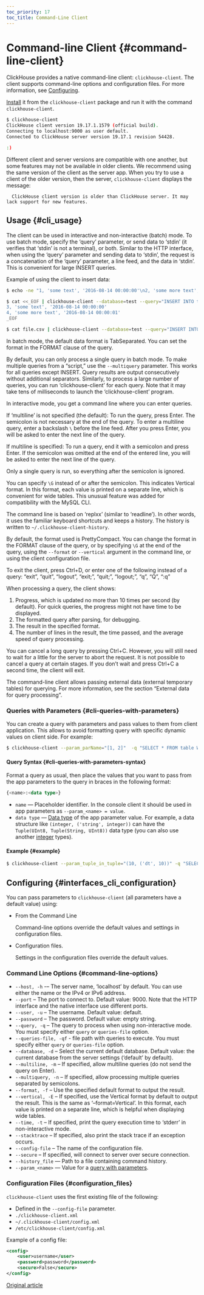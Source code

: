```yaml
---
toc_priority: 17
toc_title: Command-Line Client
---
```


# Command-line Client {#command-line-client}

ClickHouse provides a native command-line client: `clickhouse-client`. The client supports command-line options and configuration files. For more information, see [Configuring](#interfaces_cli_configuration).

[Install](../getting-started/index.md) it from the `clickhouse-client` package and run it with the command `clickhouse-client`.

``` bash
$ clickhouse-client
ClickHouse client version 19.17.1.1579 (official build).
Connecting to localhost:9000 as user default.
Connected to ClickHouse server version 19.17.1 revision 54428.

:)
```

Different client and server versions are compatible with one another, but some features may not be available in older clients. We recommend using the same version of the client as the server app. When you try to use a client of the older version, then the server, `clickhouse-client` displays the message:

      ClickHouse client version is older than ClickHouse server. It may lack support for new features.

## Usage {#cli_usage}

The client can be used in interactive and non-interactive (batch) mode. To use batch mode, specify the ‘query’ parameter, or send data to ‘stdin’ (it verifies that ‘stdin’ is not a terminal), or both. Similar to the HTTP interface, when using the ‘query’ parameter and sending data to ‘stdin’, the request is a concatenation of the ‘query’ parameter, a line feed, and the data in ‘stdin’. This is convenient for large INSERT queries.

Example of using the client to insert data:

``` bash
$ echo -ne "1, 'some text', '2016-08-14 00:00:00'\n2, 'some more text', '2016-08-14 00:00:01'" | clickhouse-client --database=test --query="INSERT INTO test FORMAT CSV";

$ cat <<_EOF | clickhouse-client --database=test --query="INSERT INTO test FORMAT CSV";
3, 'some text', '2016-08-14 00:00:00'
4, 'some more text', '2016-08-14 00:00:01'
_EOF

$ cat file.csv | clickhouse-client --database=test --query="INSERT INTO test FORMAT CSV";
```

In batch mode, the default data format is TabSeparated. You can set the format in the FORMAT clause of the query.

By default, you can only process a single query in batch mode. To make multiple queries from a “script,” use the `--multiquery` parameter. This works for all queries except INSERT. Query results are output consecutively without additional separators. Similarly, to process a large number of queries, you can run ‘clickhouse-client’ for each query. Note that it may take tens of milliseconds to launch the ‘clickhouse-client’ program.

In interactive mode, you get a command line where you can enter queries.

If ‘multiline’ is not specified (the default): To run the query, press Enter. The semicolon is not necessary at the end of the query. To enter a multiline query, enter a backslash `\` before the line feed. After you press Enter, you will be asked to enter the next line of the query.

If multiline is specified: To run a query, end it with a semicolon and press Enter. If the semicolon was omitted at the end of the entered line, you will be asked to enter the next line of the query.

Only a single query is run, so everything after the semicolon is ignored.

You can specify `\G` instead of or after the semicolon. This indicates Vertical format. In this format, each value is printed on a separate line, which is convenient for wide tables. This unusual feature was added for compatibility with the MySQL CLI.

The command line is based on ‘replxx’ (similar to ‘readline’). In other words, it uses the familiar keyboard shortcuts and keeps a history. The history is written to `~/.clickhouse-client-history`.

By default, the format used is PrettyCompact. You can change the format in the FORMAT clause of the query, or by specifying `\G` at the end of the query, using the `--format` or `--vertical` argument in the command line, or using the client configuration file.

To exit the client, press Ctrl+D, or enter one of the following instead of a query: “exit”, “quit”, “logout”, “exit;”, “quit;”, “logout;”, “q”, “Q”, “:q”

When processing a query, the client shows:

1.  Progress, which is updated no more than 10 times per second (by default). For quick queries, the progress might not have time to be displayed.
2.  The formatted query after parsing, for debugging.
3.  The result in the specified format.
4.  The number of lines in the result, the time passed, and the average speed of query processing.

You can cancel a long query by pressing Ctrl+C. However, you will still need to wait for a little for the server to abort the request. It is not possible to cancel a query at certain stages. If you don’t wait and press Ctrl+C a second time, the client will exit.

The command-line client allows passing external data (external temporary tables) for querying. For more information, see the section “External data for query processing”.

### Queries with Parameters {#cli-queries-with-parameters}

You can create a query with parameters and pass values to them from client application. This allows to avoid formatting query with specific dynamic values on client side. For example:

``` bash
$ clickhouse-client --param_parName="[1, 2]"  -q "SELECT * FROM table WHERE a = {parName:Array(UInt16)}"
```

#### Query Syntax {#cli-queries-with-parameters-syntax}

Format a query as usual, then place the values that you want to pass from the app parameters to the query in braces in the following format:

``` sql
{<name>:<data type>}
```

-   `name` — Placeholder identifier. In the console client it should be used in app parameters as `--param_<name> = value`.
-   `data type` — [Data type](../sql-reference/data-types/index.md) of the app parameter value. For example, a data structure like `(integer, ('string', integer))` can have the `Tuple(UInt8, Tuple(String, UInt8))` data type (you can also use another [integer](../sql-reference/data-types/int-uint.md) types).

#### Example {#example}

``` bash
$ clickhouse-client --param_tuple_in_tuple="(10, ('dt', 10))" -q "SELECT * FROM table WHERE val = {tuple_in_tuple:Tuple(UInt8, Tuple(String, UInt8))}"
```

## Configuring {#interfaces_cli_configuration}

You can pass parameters to `clickhouse-client` (all parameters have a default value) using:

-   From the Command Line

    Command-line options override the default values and settings in configuration files.

-   Configuration files.

    Settings in the configuration files override the default values.

### Command Line Options {#command-line-options}

-   `--host, -h` -– The server name, ‘localhost’ by default. You can use either the name or the IPv4 or IPv6 address.
-   `--port` – The port to connect to. Default value: 9000. Note that the HTTP interface and the native interface use different ports.
-   `--user, -u` – The username. Default value: default.
-   `--password` – The password. Default value: empty string.
-   `--query, -q` – The query to process when using non-interactive mode. You must specify either `query` or `queries-file` option.
-   `--queries-file, -qf` - file path with queries to execute. You must specify either `query` or `queries-file` option.
-   `--database, -d` – Select the current default database. Default value: the current database from the server settings (‘default’ by default).
-   `--multiline, -m` – If specified, allow multiline queries (do not send the query on Enter).
-   `--multiquery, -n` – If specified, allow processing multiple queries separated by semicolons.
-   `--format, -f` – Use the specified default format to output the result.
-   `--vertical, -E` – If specified, use the Vertical format by default to output the result. This is the same as ‘–format=Vertical’. In this format, each value is printed on a separate line, which is helpful when displaying wide tables.
-   `--time, -t` – If specified, print the query execution time to ‘stderr’ in non-interactive mode.
-   `--stacktrace` – If specified, also print the stack trace if an exception occurs.
-   `--config-file` – The name of the configuration file.
-   `--secure` – If specified, will connect to server over secure connection.
-   `--history_file` — Path to a file containing command history.
-   `--param_<name>` — Value for a [query with parameters](#cli-queries-with-parameters).

### Configuration Files {#configuration_files}

`clickhouse-client` uses the first existing file of the following:

-   Defined in the `--config-file` parameter.
-   `./clickhouse-client.xml`
-   `~/.clickhouse-client/config.xml`
-   `/etc/clickhouse-client/config.xml`

Example of a config file:

``` xml
<config>
    <user>username</user>
    <password>password</password>
    <secure>False</secure>
</config>
```

[Original article](https://clickhouse.tech/docs/en/interfaces/cli/) <!--hide-->
